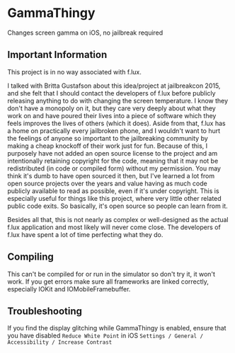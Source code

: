 # GammaThingy
Changes screen gamma on iOS, no jailbreak required

## Important Information
This project is in no way associated with f.lux.

I talked with Britta Gustafson about this idea/project at jailbreakcon 2015, and she felt that I should contact the developers of f.lux before publicly releasing anything to do with changing the screen temperature. I know they don't have a monopoly on it, but they care very deeply about what they work on and have poured their lives into a piece of software which they feels improves the lives of others (which it does). Aside from that, f.lux has a home on practically every jailbroken phone, and I wouldn't want to hurt the feelings of anyone so important to the jailbreaking community by making a cheap knockoff of their work just for fun. Because of this, I purposely have not added an open source license to the project and am intentionally retaining copyright for the code, meaning that it may not be redistributed (in code or compiled form) without my permission. You may think it's dumb to have open sourced it then, but I've learned a lot from open source projects over the years and value having as much code publicly available to read as possible, even if it's under copyright. This is especially useful for things like this project, where very little other related public code exits. So basically, it's open source so people can learn from it.

Besides all that, this is not nearly as complex or well-designed as the actual f.lux application and most likely will never come close. The developers of f.lux have spent a lot of time perfecting what they do.

## Compiling
This can't be compiled for or run in the simulator so don't try it, it won't work. If you get errors make sure all frameworks are linked correctly, especially IOKit and IOMobileFramebuffer.

## Troubleshooting

If you find the display glitching while GammaThingy is enabled, ensure that you have disabled ```Reduce White Point``` in iOS ```Settings / General / Accessibility / Increase Contrast```
